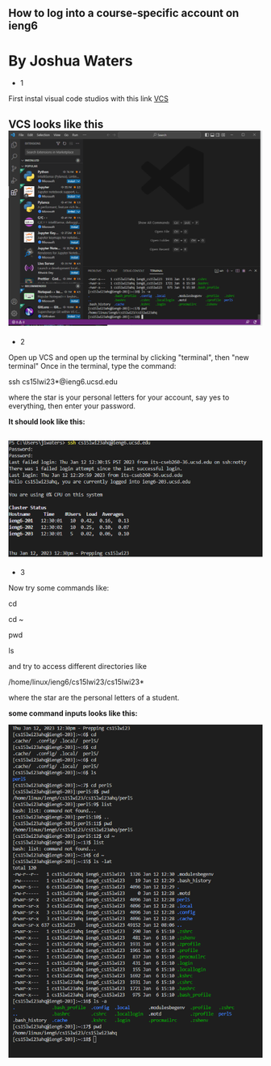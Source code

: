 ## How to log into a course-specific account on ieng6
# By Joshua Waters
- 1

First instal visual code studios with this link
[VCS](https://code.visualstudio.com/)

VCS looks like this 
![Image](https://github.com/jjlenox/cse15l-lab-reports/blob/main/Screenshot%202023-01-12%20123611.png)
---
- 2 

Open up VCS and open up the terminal by clicking "terminal", then "new terminal"
Once in the terminal, type the command:

ssh cs15lwi23*@ieng6.ucsd.edu

where the star is your personal letters for your account,
say yes to everything,
then enter your password.

**It should look like this:**

![Image](https://github.com/jjlenox/cse15l-lab-reports/blob/main/Screenshot%202023-01-12%20123844.png)
---
- 3

Now try some commands like:

cd

cd ~

pwd

ls

and try to access different directories like

/home/linux/ieng6/cs15lwi23/cs15lwi23*

where the star are the personal letters of a student.

**some command inputs looks like this:**

![Image](https://github.com/jjlenox/cse15l-lab-reports/blob/main/Screenshot%202023-01-12%20123936.png)
